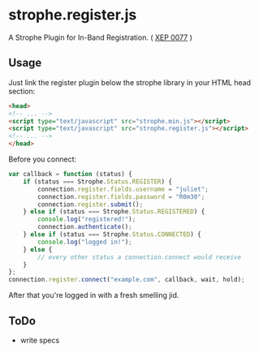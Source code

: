 # strophe.register.js

A Strophe Plugin for In-Band Registration.
( [XEP 0077](http://xmpp.org/extensions/xep-0077.html) )

## Usage

Just link the register plugin below the strophe library in your HTML head
section:

``` html
<head>
<!-- ... -->
<script type="text/javascript" src="strophe.min.js"></script>
<script type="text/javascript" src="strophe.register.js"></script>
<!-- ... -->
</head>
```

Before you connect:

``` javascript
var callback = function (status) {
    if (status === Strophe.Status.REGISTER) {
        connection.register.fields.username = "juliet";
        connection.register.fields.password = "R0m30";
        connection.register.submit();
    } else if (status === Strophe.Status.REGISTERED) {
        console.log("registered!");
        connection.authenticate();
    } else if (status === Strophe.Status.CONNECTED) {
        console.log("logged in!");
    } else {
        // every other status a connection.connect would receive
    }
};
connection.register.connect("example.com", callback, wait, hold);
```

After that you're logged in with a fresh smelling jid.

## ToDo

- write specs
